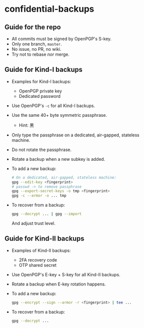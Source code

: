 # confidential-backups

## Guide for the repo

- All commits must be signed by OpenPGP's S-key.
- Only one branch, `master`.
- No issue, no PR, no wiki.
- Try not to rebase _nor_ merge.

## Guide for Kind-I backups

- Examples for Kind-I backups:
    - OpenPGP private key
    - Dedicated password
- Use OpenPGP's `-c` for all Kind-I backups.
- Use the same 40+ byte symmetric passphrase.
    - Hint: 黑
- Only type the passphrase on a dedicated, air-gapped, stateless machine.
- Do not rotate the passphrase.
- Rotate a backup when a new subkey is added.
- To add a new backup:

    ```bash
    # On a dedicated, air-gapped, stateless machine:
    gpg --edit-key <fingerprint>
    # passwd -> to remove passphrase
    gpg --export-secret-keys -o tmp <fingerprint>
    gpg -c --armor -o ... tmp
    ```

- To recover from a backup:

    ```bash
    gpg --decrypt ... | gpg --import
    ```
    And adjust trust level.

## Guide for Kind-II backups

- Examples of Kind-II backups:
    - 2FA recovery code
    - OTP shared secret
- Use OpenPGP's E-key + S-key for all Kind-II backups.
- Rotate a backup when E-key rotation happens.
- To add a new backup:

    ```bash
    gpg --encrypt --sign --armor -r <fingerprint> | tee ...
    ```

- To recover from a backup:

    ```bash
    gpg --decrypt ...
    ```

